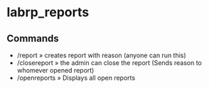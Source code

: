 # labrp_reports

## Commands
* /report <Reason> » creates report with reason (anyone can run this)
* /closereport <Report ID> <Reason> » the admin can close the report (Sends reason to whomever opened report) 
* /openreports » Displays all open reports 
